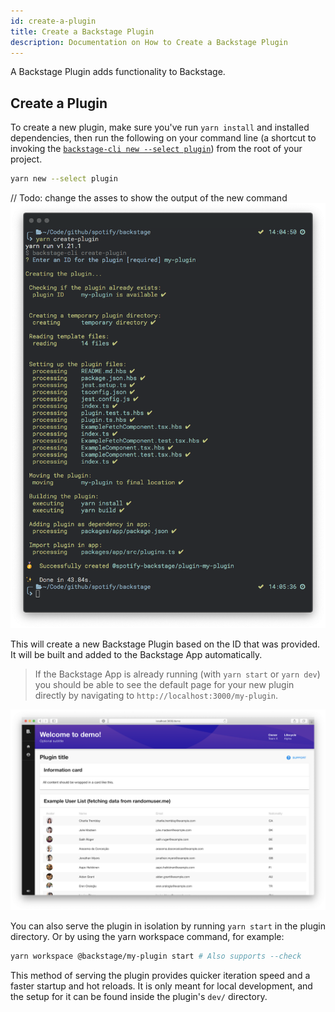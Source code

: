 ```yaml
---
id: create-a-plugin
title: Create a Backstage Plugin
description: Documentation on How to Create a Backstage Plugin
---
```


A Backstage Plugin adds functionality to Backstage.

## Create a Plugin

To create a new plugin, make sure you've run `yarn install` and installed
dependencies, then run the following on your command line (a shortcut to
invoking the
[`backstage-cli new --select plugin`](../local-dev/cli-commands.md#new))
from the root of your project.

```bash
yarn new --select plugin
```

// Todo: change the asses to show the output of the new command
![](../assets/getting-started/create-plugin_output.png)

This will create a new Backstage Plugin based on the ID that was provided. It
will be built and added to the Backstage App automatically.

> If the Backstage App is already running (with `yarn start` or `yarn dev`) you
> should be able to see the default page for your new plugin directly by
> navigating to `http://localhost:3000/my-plugin`.

![](../assets/my-plugin_screenshot.png)

You can also serve the plugin in isolation by running `yarn start` in the plugin
directory. Or by using the yarn workspace command, for example:

```bash
yarn workspace @backstage/my-plugin start # Also supports --check
```

This method of serving the plugin provides quicker iteration speed and a faster
startup and hot reloads. It is only meant for local development, and the setup
for it can be found inside the plugin's `dev/` directory.
